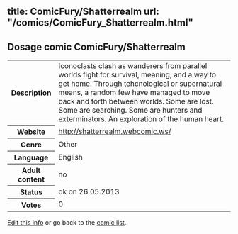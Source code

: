 title: ComicFury/Shatterrealm
url: "/comics/ComicFury_Shatterrealm.html"
---
Dosage comic ComicFury/Shatterrealm
-----------------------------------------

<p id="msg"></p>
<script type="text/javascript">
if (window.location.search === '?edit_info_mail=sent_ok') {
  var elem = document.getElementById("msg");
  elem.innerHTML = 'Edited information sucessfully sent for review, which is usually done daily. Thanks!';
  elem.className = 'ok';
}
</script>
<table class="comicinfo">
<tr>
<th>Description</th><td>Iconoclasts clash as wanderers from parallel worlds fight for survival, meaning, and a way to get home. Through tehcnological or supernatural means, a random few have managed to move back and forth between worlds. Some are lost. Some are searching. Some are hunters and exterminators. An exploration of the human heart.</td>
</tr>
<tr>
<th>Website</th><td><a href="http://shatterrealm.webcomic.ws/">http://shatterrealm.webcomic.ws/</a></td>
</tr>
<tr>
<th>Genre</th><td>Other</td>
</tr>
<tr>
<th>Language</th><td>English</td>
</tr>
<tr>
<th>Adult content</th><td>no</td>
</tr>
<tr>
<th>Status</th><td>ok on 26.05.2013</td>
</tr>
<tr>
<th>Votes</th><td>0</td>
</tr>
</table>

[Edit this info](ComicFury_Shatterrealm_edit.html) or go back to the [comic list](../comic-index.html).
